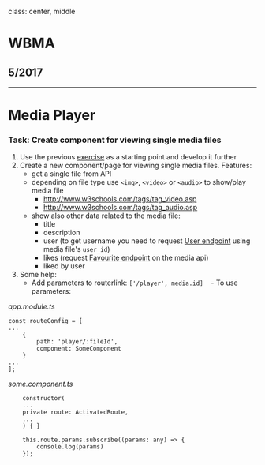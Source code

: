 class: center, middle

# WBMA

## 5/2017

---

# Media Player

### Task: Create component for viewing single media files

1. Use the previous [exercise](w3-upload.md) as a starting point and develop it further
1. Create a new component/page for viewing single media files. Features:
    - get a single file from API
    - depending on file type use `<img>`, `<video>` or `<audio>` to show/play media file
        - <http://www.w3schools.com/tags/tag_video.asp>
        - <http://www.w3schools.com/tags/tag_audio.asp>  
    - show also other data related to the media file:
        - title
        - description
        - user (to get username you need to request [User endpoint](http://media.mw.metropolia.fi/wbma/docs/#api-User-GetUser) using media file's `user_id`)
        - likes (request [Favourite endpoint](http://media.mw.metropolia.fi/wbma/docs/#api-Favourite) on the media api)
        - liked by user
1. Some help:
    - Add parameters to routerlink: `['/player', media.id]`
    - To use parameters:

_app.module.ts_

```
const routeConfig = [
...
    {
        path: 'player/:fileId',
        component: SomeComponent
    }
...
];
```

_some.component.ts_
```
    constructor(
    ...
    private route: ActivatedRoute,
    ...
    ) { }
```

```
    this.route.params.subscribe((params: any) => {
        console.log(params)
    });
```
